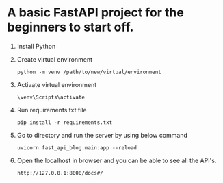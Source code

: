 ﻿# A basic FastAPI project for the beginners to start off. 
1. Install Python
2. Create virtual environment
   
   ```python -m venv /path/to/new/virtual/environment```
3. Activate virtual environment
   
   ```\venv\Scripts\activate```
5. Run requirements.txt file

   ```pip install -r requirements.txt```
6. Go to directory and run the server by using below command

   ```uvicorn fast_api_blog.main:app --reload```
7. Open the localhost in browser and you can be able to see all the API's.

   ```http://127.0.0.1:8000/docs#/```

